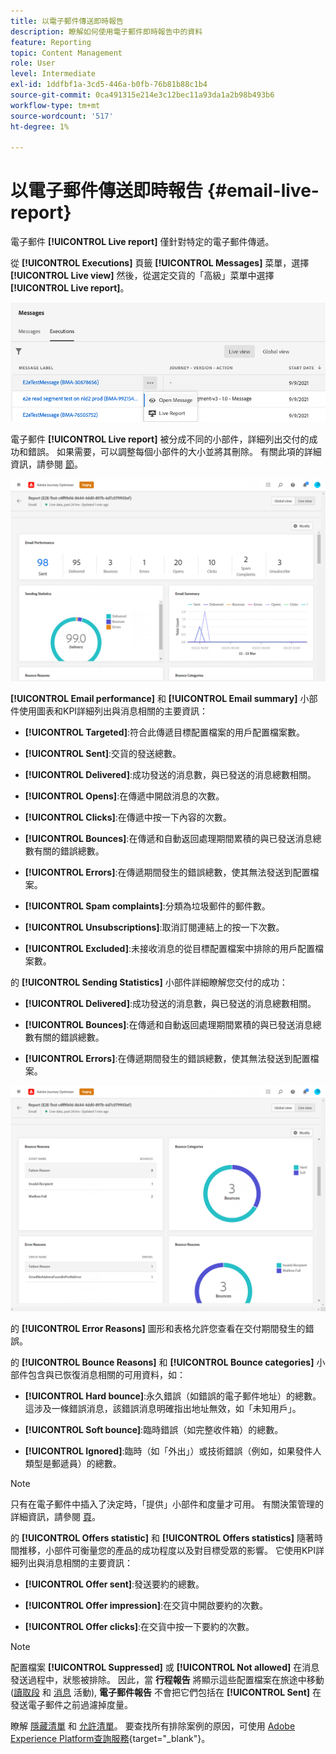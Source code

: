 ```yaml
---
title: 以電子郵件傳送即時報告
description: 瞭解如何使用電子郵件即時報告中的資料
feature: Reporting
topic: Content Management
role: User
level: Intermediate
exl-id: 1ddfbf1a-3cd5-446a-b0fb-76b81b88c1b4
source-git-commit: 0ca491315e214e3c12bec11a93da1a2b98b493b6
workflow-type: tm+mt
source-wordcount: '517'
ht-degree: 1%

---
```


# 以電子郵件傳送即時報告 {#email-live-report}

電子郵件 **[!UICONTROL Live report]** 僅針對特定的電子郵件傳遞。

從 **[!UICONTROL Executions]** 頁籤 **[!UICONTROL Messages]** 菜單，選擇 **[!UICONTROL Live view]** 然後，從選定交貨的「高級」菜單中選擇 **[!UICONTROL Live report]**。

![](assets/live_report.png)

電子郵件 **[!UICONTROL Live report]** 被分成不同的小部件，詳細列出交付的成功和錯誤。 如果需要，可以調整每個小部件的大小並將其刪除。 有關此項的詳細資訊，請參閱 [節](live-report.md#modify-dashboard)。

![](assets/live_report_5.png)

**[!UICONTROL Email performance]** 和 **[!UICONTROL Email summary]** 小部件使用圖表和KPI詳細列出與消息相關的主要資訊：

* **[!UICONTROL Targeted]**:符合此傳遞目標配置檔案的用戶配置檔案數。

* **[!UICONTROL Sent]**:交貨的發送總數。

* **[!UICONTROL Delivered]**:成功發送的消息數，與已發送的消息總數相關。

* **[!UICONTROL Opens]**:在傳遞中開啟消息的次數。

* **[!UICONTROL Clicks]**:在傳遞中按一下內容的次數。

* **[!UICONTROL Bounces]**:在傳遞和自動返回處理期間累積的與已發送消息總數有關的錯誤總數。

* **[!UICONTROL Errors]**:在傳遞期間發生的錯誤總數，使其無法發送到配置檔案。

* **[!UICONTROL Spam complaints]**:分類為垃圾郵件的郵件數。

* **[!UICONTROL Unsubscriptions]**:取消訂閱連結上的按一下次數。

* **[!UICONTROL Excluded]**:未接收消息的從目標配置檔案中排除的用戶配置檔案數。

的 **[!UICONTROL Sending Statistics]** 小部件詳細瞭解您交付的成功：

* **[!UICONTROL Delivered]**:成功發送的消息數，與已發送的消息總數相關。

* **[!UICONTROL Bounces]**:在傳遞和自動返回處理期間累積的與已發送消息總數有關的錯誤總數。

* **[!UICONTROL Errors]**:在傳遞期間發生的錯誤總數，使其無法發送到配置檔案。

![](assets/live_report_6.png)

的 **[!UICONTROL Error Reasons]** 圖形和表格允許您查看在交付期間發生的錯誤。

的 **[!UICONTROL Bounce Reasons]** 和 **[!UICONTROL Bounce categories]** 小部件包含與已恢復消息相關的可用資料，如：

* **[!UICONTROL Hard bounce]**:永久錯誤（如錯誤的電子郵件地址）的總數。 這涉及一條錯誤消息，該錯誤消息明確指出地址無效，如「未知用戶」。

* **[!UICONTROL Soft bounce]**:臨時錯誤（如完整收件箱）的總數。

* **[!UICONTROL Ignored]**:臨時（如「外出」）或技術錯誤（例如，如果發件人類型是郵遞員）的總數。

>[!NOTE]
>
>只有在電子郵件中插入了決定時，「提供」小部件和度量才可用。 有關決策管理的詳細資訊，請參閱 [頁](../offers/get-started/starting-offer-decisioning.md)。

的 **[!UICONTROL Offers statistic]** 和 **[!UICONTROL Offers statistics]** 隨著時間推移，小部件可衡量您的產品的成功程度以及對目標受眾的影響。 它使用KPI詳細列出與消息相關的主要資訊：

* **[!UICONTROL Offer sent]**:發送要約的總數。

* **[!UICONTROL Offer impression]**:在交貨中開啟要約的次數。

* **[!UICONTROL Offer clicks]**:在交貨中按一下要約的次數。

>[!NOTE]
>
>配置檔案 **[!UICONTROL Suppressed]** 或 **[!UICONTROL Not allowed]** 在消息發送過程中，狀態被排除。 因此，當 **行程報告** 將顯示這些配置檔案在旅途中移動([讀取段](../building-journeys/read-segment.md) 和 [消息](../building-journeys/journeys-message.md) 活動), **電子郵件報告** 不會把它們包括在 **[!UICONTROL Sent]** 在發送電子郵件之前過濾掉度量。
>
>瞭解 [隱藏清單](suppression-list.md) 和 [允許清單](../configuration/allow-list.md)。 要查找所有排除案例的原因，可使用 [Adobe Experience Platform查詢服務](https://experienceleague.adobe.com/docs/experience-platform/query/api/getting-started.html){target=&quot;_blank&quot;}。
